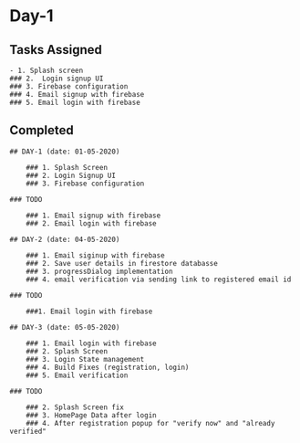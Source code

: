 # Day-1

## Tasks Assigned

    - 1. Splash screen
    ### 2.  Login signup UI
    ### 3. Firebase configuration
    ### 4. Email signup with firebase
    ### 5. Email login with firebase

## Completed

    ## DAY-1 (date: 01-05-2020)

        ### 1. Splash Screen
        ### 2. Login Signup UI
        ### 3. Firebase configuration

    ### TODO

        ### 1. Email signup with firebase
        ### 2. Email login with firebase

    ## DAY-2 (date: 04-05-2020)

        ### 1. Email siginup with firebase
        ### 2. Save user details in firestore databasse
        ### 3. progressDialog implementation
        ### 4. email verification via sending link to registered email id

    ### TODO

        ###1. Email login with firebase

    ## DAY-3 (date: 05-05-2020)

        ### 1. Email login with firebase
        ### 2. Splash Screen
        ### 3. Login State management
        ### 4. Build Fixes (registration, login)
        ### 5. Email verification

    ### TODO

        ### 2. Splash Screen fix
        ### 3. HomePage Data after login
        ### 4. After registration popup for "verify now" and "already verified"


